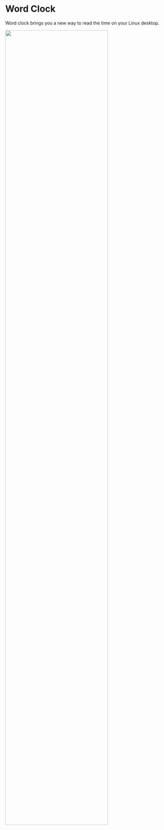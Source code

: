 # Word Clock
Word clock brings you a new way to read the time on your Linux desktop.

<img src="https://i.imgur.com/KzFHN6a.png" width=80% />
